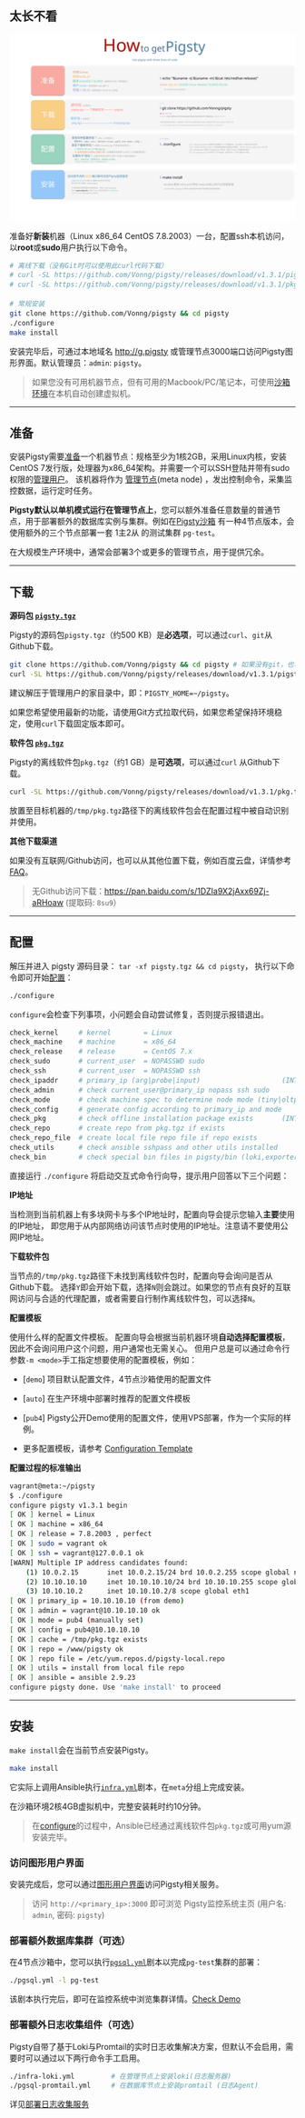 
## 太长不看

![](../_media/how-zh.svg)

准备好**新装**机器（Linux x86_64 CentOS 7.8.2003）一台，配置ssh本机访问，以**root**或**sudo**用户执行以下命令。

```bash
# 离线下载（没有Git时可以使用此curl代码下载）
# curl -SL https://github.com/Vonng/pigsty/releases/download/v1.3.1/pigsty.tgz -o ~/pigsty.tgz  
# curl -SL https://github.com/Vonng/pigsty/releases/download/v1.3.1/pkg.tgz    -o /tmp/pkg.tgz

# 常规安装
git clone https://github.com/Vonng/pigsty && cd pigsty
./configure
make install
```

安装完毕后，可通过本地域名 http://g.pigsty 或管理节点3000端口访问Pigsty图形界面。默认管理员：`admin`: `pigsty`。


> 如果您没有可用机器节点，但有可用的Macbook/PC/笔记本，可使用[沙箱环境](s-sandbox.md)在本机自动创建虚拟机。


----------------


## 准备

安装Pigsty需要[准备](t-prepare.md)一个机器节点：规格至少为1核2GB，采用Linux内核，安装CentOS 7发行版，处理器为x86_64架构。并需要一个可以SSH登陆并带有sudo权限的[管理用户](t-prepare.md#管理用户置备)。
该机器将作为 [管理节点](c-arch.md#管理节点)(meta node) ，发出控制命令，采集监控数据，运行定时任务。

**Pigsty默认以单机模式运行在管理节点上**，您可以额外准备任意数量的普通节点，用于部署额外的数据库实例与集群。例如在[Pigsty沙箱](s-sandbox.md) 有一种4节点版本，会使用额外的三个节点部署一套 1主2从 的测试集群 `pg-test`。

在大规模生产环境中，通常会部署3个或更多的管理节点，用于提供冗余。

----------------

## 下载

**源码包 [`pigsty.tgz`](t-prepare.md#pigsty源代码)**

Pigsty的源码包`pigsty.tgz`（约500 KB）是**必选项**，可以通过`curl`、`git`从Github下载。

```bash
git clone https://github.com/Vonng/pigsty && cd pigsty # 如果没有git，也可以使用curl
curl -SL https://github.com/Vonng/pigsty/releases/download/v1.3.1/pigsty.tgz | gzip -d | tar -xC ~ && cd ~/pigsty
```

建议解压于管理用户的家目录中，即：`PIGSTY_HOME=~/pigsty`。

如果您希望使用最新的功能，请使用Git方式拉取代码，如果您希望保持环境稳定，使用`curl`下载固定版本即可。


**软件包 [`pkg.tgz`](t-prepare.md#pigsty离线软件包)**

Pigsty的离线软件包`pkg.tgz`（约1 GB）是**可选项**，可以通过`curl` 从Github下载。

```bash
curl -SL https://github.com/Vonng/pigsty/releases/download/v1.3.1/pkg.tgz    -o /tmp/pkg.tgz
```

放置至目标机器的`/tmp/pkg.tgz`路径下的离线软件包会在配置过程中被自动识别并使用。


**其他下载渠道**

如果没有互联网/Github访问，也可以从其他位置下载，例如百度云盘，详情参考[FAQ](s-faq.md)。

> 无Github访问下载：https://pan.baidu.com/s/1DZIa9X2jAxx69Zj-aRHoaw (提取码: `8su9`）

----------------

## 配置

解压并进入 pigsty 源码目录： `tar -xf pigsty.tgz && cd pigsty`，
执行以下命令即可开始[配置](v-config.md)：

```bash
./configure
```

`configure`会检查下列事项，小问题会自动尝试修复，否则提示报错退出。

```bash
check_kernel     # kernel        = Linux
check_machine    # machine       = x86_64
check_release    # release       = CentOS 7.x
check_sudo       # current_user  = NOPASSWD sudo
check_ssh        # current_user  = NOPASSWD ssh
check_ipaddr     # primary_ip (arg|probe|input)                    (INTERACTIVE: ask for ip)
check_admin      # check current_user@primary_ip nopass ssh sudo
check_mode       # check machine spec to determine node mode (tiny|oltp|olap|crit)
check_config     # generate config according to primary_ip and mode
check_pkg        # check offline installation package exists       (INTERACTIVE: ask for download)
check_repo       # create repo from pkg.tgz if exists
check_repo_file  # create local file repo file if repo exists
check_utils      # check ansible sshpass and other utils installed
check_bin        # check special bin files in pigsty/bin (loki,exporter) (require utils installed)
```

直接运行 `./configure` 将启动交互式命令行向导，提示用户回答以下三个问题：


**IP地址**

当检测到当前机器上有多块网卡与多个IP地址时，配置向导会提示您输入**主要**使用的IP地址，
即您用于从内部网络访问该节点时使用的IP地址。注意请不要使用公网IP地址。

**下载软件包**

当节点的`/tmp/pkg.tgz`路径下未找到离线软件包时，配置向导会询问是否从Github下载。 
选择`Y`即会开始下载，选择`N`则会跳过。如果您的节点有良好的互联网访问与合适的代理配置，或者需要自行制作离线软件包，可以选择`N`。

**配置模板**

使用什么样的配置文件模板。
配置向导会根据当前机器环境**自动选择配置模板**，因此不会询问用户这个问题，用户通常也无需关心。
但用户总是可以通过命令行参数`-m <mode>`手工指定想要使用的配置模板，例如：

* [`demo`]  项目默认配置文件，4节点沙箱使用的配置文件
* [`auto`]  在生产环境中部署时推荐的配置文件模板
* [`pub4`]  Pigsty公开Demo使用的配置文件，使用VPS部署，作为一个实际的样例。

* 更多配置模板，请参考 [Configuration Template](https://github.com/Vonng/pigsty/tree/master/files/conf)





**配置过程的标准输出**

```bash
vagrant@meta:~/pigsty 
$ ./configure
configure pigsty v1.3.1 begin
[ OK ] kernel = Linux
[ OK ] machine = x86_64
[ OK ] release = 7.8.2003 , perfect
[ OK ] sudo = vagrant ok
[ OK ] ssh = vagrant@127.0.0.1 ok
[WARN] Multiple IP address candidates found:
    (1) 10.0.2.15	    inet 10.0.2.15/24 brd 10.0.2.255 scope global noprefixroute dynamic eth0
    (2) 10.10.10.10	    inet 10.10.10.10/24 brd 10.10.10.255 scope global noprefixroute eth1
    (3) 10.10.10.2	    inet 10.10.10.2/8 scope global eth1
[ OK ] primary_ip = 10.10.10.10 (from demo)
[ OK ] admin = vagrant@10.10.10.10 ok
[ OK ] mode = pub4 (manually set)
[ OK ] config = pub4@10.10.10.10
[ OK ] cache = /tmp/pkg.tgz exists
[ OK ] repo = /www/pigsty ok
[ OK ] repo file = /etc/yum.repos.d/pigsty-local.repo
[ OK ] utils = install from local file repo
[ OK ] ansible = ansible 2.9.23
configure pigsty done. Use 'make install' to proceed
```



----------------

## 安装

`make install`会在当前节点安装Pigsty。

```bash
make install
```

它实际上调用Ansible执行[`infra.yml`](p-infra.md)剧本，在`meta`分组上完成安装。

在沙箱环境2核4GB虚拟机中，完整安装耗时约10分钟。

> 在[configure](#配置)的过程中，Ansible已经通过离线软件包`pkg.tgz`或可用yum源安装完毕。


### 访问图形用户界面

安装完成后，您可以通过[图形用户界面](s-interface.md)访问Pigsty相关服务。

> 访问 `http://<primary_ip>:3000` 即可浏览 Pigsty监控系统主页 (用户名: `admin`, 密码: `pigsty`)


### 部署额外数据库集群（可选）

在4节点沙箱中，您可以执行[`pgsql.yml`](p-pgsql)剧本以完成`pg-test`集群的部署：

```bash
./pgsql.yml -l pg-test
```

该剧本执行完后，即可在监控系统中浏览集群详情。[Check Demo](http://demo.pigsty.cc/d/pgsql-cluster/pgsql-cluster?var-cls=pg-test)


### 部署额外日志收集组件（可选）

Pigsty自带了基于Loki与Promtail的实时日志收集解决方案，但默认不会启用，需要时可以通过以下两行命令手工启用。

```bash
./infra-loki.yml         # 在管理节点上安装loki(日志服务器)
./pgsql-promtail.yml     # 在数据库节点上安装promtail (日志Agent)
```

详见[部署日志收集服务](t-logging.md)

